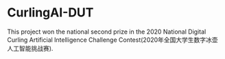 # CurlingAI-DUT
This project won the national second prize in the 2020 National Digital Curling Artificial Intelligence Challenge Contest(2020年全国大学生数字冰壶人工智能挑战赛).




